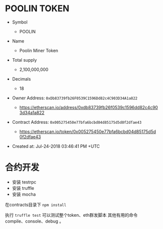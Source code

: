 # POOLIN TOKEN

* Symbol
  * POOLIN
* Name
  * Poolin Miner Token
* Total supply
  * 2,100,000,000
* Decimals
  * 18

* Owner Address: `0xDb83739fb26F0539C1596Dd82c4C903D34A1a822`
  * https://etherscan.io/address/0xdb83739fb26f0539c1596dd82c4c903d34a1a822
* Contract Address: `0x005275450e77bfa6bcbd04d85175d5d0f2dfae43`
  * https://etherscan.io/token/0x005275450e77bfa6bcbd04d85175d5d0f2dfae43
* Created at: Jul-24-2018 03:46:41 PM +UTC


# 合约开发
* 安装 testrpc
* 安装 truffle
* 安装 mocha

在contracts目录下 ```npm install```

执行 ```truffle test``` 可以测试整个token、eth群发脚本
其他有用的命令 compile、console、debug 。 
